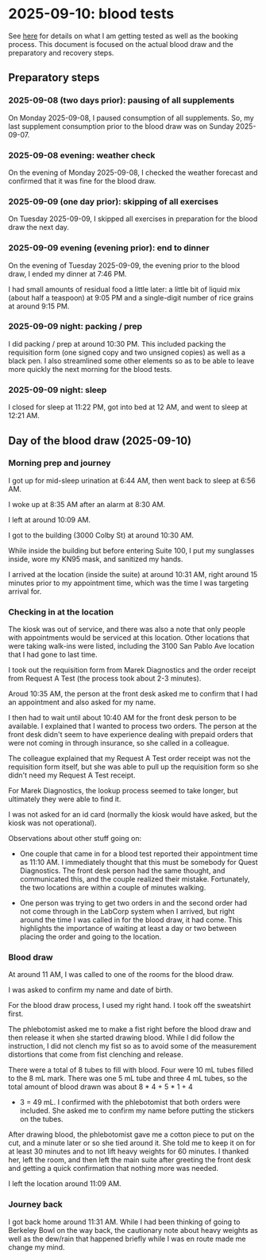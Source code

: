 # 2025-09-10: blood tests

See [here](2025-blood-test-plans-round-2.md) for details on what I am
getting tested as well as the booking process. This document is
focused on the actual blood draw and the preparatory and recovery
steps.

## Preparatory steps

### 2025-09-08 (two days prior): pausing of all supplements

On Monday 2025-09-08, I paused consumption of all supplements. So, my
last supplement consumption prior to the blood draw was on Sunday
2025-09-07.

### 2025-09-08 evening: weather check

On the evening of Monday 2025-09-08, I checked the weather forecast
and confirmed that it was fine for the blood draw.

### 2025-09-09 (one day prior): skipping of all exercises

On Tuesday 2025-09-09, I skipped all exercises in preparation for the
blood draw the next day.

### 2025-09-09 evening (evening prior): end to dinner

On the evening of Tuesday 2025-09-09, the evening prior to the blood
draw, I ended my dinner at 7:46 PM.

I had small amounts of residual food a little later: a little bit of
liquid mix (about half a teaspoon) at 9:05 PM and a single-digit
number of rice grains at around 9:15 PM.

### 2025-09-09 night: packing / prep

I did packing / prep at around 10:30 PM. This included packing the
requisition form (one signed copy and two unsigned copies) as well as
a black pen. I also streamlined some other elements so as to be able
to leave more quickly the next morning for the blood tests.

### 2025-09-09 night: sleep

I closed for sleep at 11:22 PM, got into bed at 12 AM, and went to
sleep at 12:21 AM.

## Day of the blood draw (2025-09-10)

### Morning prep and journey

I got up for mid-sleep urination at 6:44 AM, then went back to sleep
at 6:56 AM.

I woke up at 8:35 AM after an alarm at 8:30 AM.

I left at around 10:09 AM.

I got to the building (3000 Colby St) at around 10:30 AM.

While inside the building but before entering Suite 100, I put my
sunglasses inside, wore my KN95 mask, and sanitized my hands.

I arrived at the location (inside the suite) at around 10:31 AM, right
around 15 minutes prior to my appointment time, which was the time I
was targeting arrival for.

### Checking in at the location

The kiosk was out of service, and there was also a note that only
people with appointments would be serviced at this location. Other
locations that were taking walk-ins were listed, including the 3100
San Pablo Ave location that I had gone to last time.

I took out the requisition form from Marek Diagnostics and the order
receipt from Request A Test (the process took about 2-3 minutes).

Aroud 10:35 AM, the person at the front desk asked me to confirm that
I had an appointment and also asked for my name.

I then had to wait until about 10:40 AM for the front desk person to
be available. I explained that I wanted to process two orders. The
person at the front desk didn't seem to have experience dealing with
prepaid orders that were not coming in through insurance, so she
called in a colleague.

The colleague explained that my Request A Test order receipt was not
the requisition form itself, but she was able to pull up the
requisition form so she didn't need my Request A Test receipt.

For Marek Diagnostics, the lookup process seemed to take longer, but
ultimately they were able to find it.

I was not asked for an id card (normally the kiosk would have asked,
but the kiosk was not operational).

Observations about other stuff going on:

* One couple that came in for a blood test reported their appointment
  time as 11:10 AM. I immediately thought that this must be somebody
  for Quest Diagnostics. The front desk person had the same thought,
  and communicated this, and the couple realized their
  mistake. Fortunately, the two locations are within a couple of
  minutes walking.

* One person was trying to get two orders in and the second order had
  not come through in the LabCorp system when I arrived, but right
  around the time I was called in for the blood draw, it had
  come. This highlights the importance of waiting at least a day or
  two between placing the order and going to the location.

### Blood draw

At around 11 AM, I was called to one of the rooms for the blood draw.

I was asked to confirm my name and date of birth.

For the blood draw process, I used my right hand. I took off the
sweatshirt first.

The phlebotomist asked me to make a fist right before the blood draw
and then release it when she started drawing blood. While I did follow
the instruction, I did not clench my fist so as to avoid some of the
measurement distortions that come from fist clenching and release.

There were a total of 8 tubes to fill with blood. Four were 10 mL
tubes filled to the 8 mL mark. There was one 5 mL tube and three 4 mL
tubes, so the total amount of blood drawn was about 8 * 4 + 5 * 1 + 4
* 3 = 49 mL. I confirmed with the phlebotomist that both orders were
included. She asked me to confirm my name before putting the stickers
on the tubes.

After drawing blood, the phlebotomist gave me a cotton piece to put on
the cut, and a minute later or so she tied around it. She told me to
keep it on for at least 30 minutes and to not lift heavy weights for
60 minutes. I thanked her, left the room, and then left the main suite
after greeting the front desk and getting a quick confirmation that
nothing more was needed.

I left the location around 11:09 AM.

### Journey back

I got back home around 11:31 AM. While I had been thinking of going to
Berkeley Bowl on the way back, the cautionary note about heavy weights
as well as the dew/rain that happened briefly while I was en route
made me change my mind.
